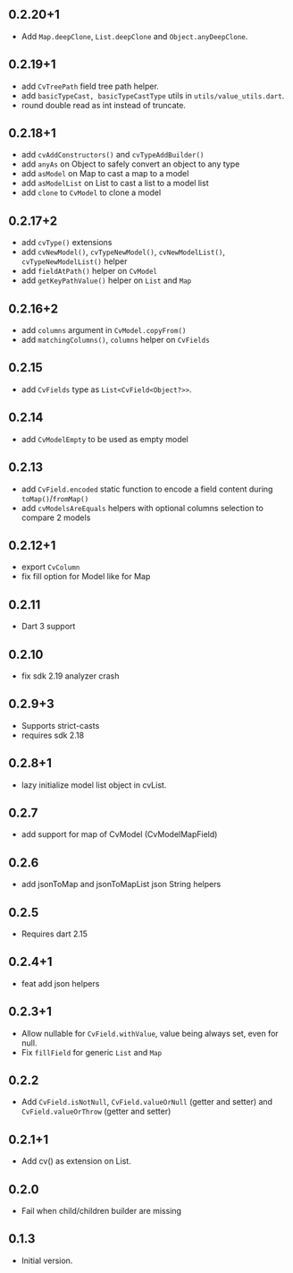## 0.2.20+1

* Add `Map.deepClone`, `List.deepClone` and `Object.anyDeepClone`.
 
## 0.2.19+1

* add `CvTreePath` field tree path helper.
* add `basicTypeCast, basicTypeCastType` utils in `utils/value_utils.dart`.
* round double read as int instead of truncate.

## 0.2.18+1

* add `cvAddConstructors()` and `cvTypeAddBuilder()`
* add `anyAs` on Object to safely convert an object to any type
* add `asModel` on Map to cast a map to a model
* add `asModelList` on List to cast a list to a model list
* add `clone` to `CvModel` to clone a model

## 0.2.17+2

* add `cvType()` extensions
* add `cvNewModel()`, `cvTypeNewModel()`, `cvNewModelList()`, `cvTypeNewModelList()` helper
* add `fieldAtPath()` helper on `CvModel`
* add `getKeyPathValue()` helper on `List` and `Map`

## 0.2.16+2

* add `columns` argument in `CvModel.copyFrom()`
* add `matchingColumns()`, `columns` helper on `CvFields`

## 0.2.15

* add `CvFields` type as `List<CvField<Object?>>`.

## 0.2.14

* add `CvModelEmpty` to be used as empty model

## 0.2.13

* add `CvField.encoded` static function to encode a field content during `toMap()`/`fromMap()`
* add `cvModelsAreEquals` helpers with optional columns selection to compare 2 models

## 0.2.12+1

* export `CvColumn`
* fix fill option for Model like for Map

## 0.2.11

* Dart 3 support

## 0.2.10

* fix sdk 2.19 analyzer crash

## 0.2.9+3

* Supports strict-casts
* requires sdk 2.18

## 0.2.8+1

- lazy initialize model list object in cvList.

## 0.2.7

- add support for map of CvModel (CvModelMapField)

## 0.2.6

- add jsonToMap and jsonToMapList json String helpers

## 0.2.5

- Requires dart 2.15

## 0.2.4+1

- feat add json helpers

## 0.2.3+1

- Allow nullable for `CvField.withValue`, value being always set, even for null.
- Fix `fillField` for generic `List` and `Map`

## 0.2.2

- Add `CvField.isNotNull`, `CvField.valueOrNull` (getter and setter) and `CvField.valueOrThrow` (getter and setter)

## 0.2.1+1

- Add cv() as extension on List<Map>.

## 0.2.0

- Fail when child/children builder are missing

## 0.1.3

- Initial version.
